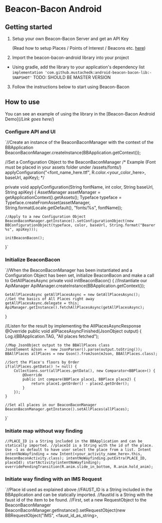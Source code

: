 # Beacon-Bacon Android
## Getting started
1. Setup your own Beacon-Bacon Server and get an API Key

   (Read how to setup Places / Points of Interest / Beacons etc. [here](https://github.com/nosuchagency/beacon-bacon))
2. Import the beacon-bacon-android library into your project
  * Using gradle, add the library to your application's dependency list `implementation 'com.github.mustachedk:android-beacon-bacon-lib:-SNAPSHOT'` TODO: SHOULD BE MASTER VERSION
3. Follow the instructions below to start using Beacon-Bacon


## How to use
You can see an example of using the library in the [Beacon-Bacon Android Demo](/*Link goes here*/)

### Configure API and UI
`//Create an instance of the BeaconBaconManager with the context of the BBApplication
BeaconBaconManager.createInstance(BBApplication.getContext());

//Set a Configuration Object to the BeaconBaconManager
/* Example (Font must be placed in your assets folder under /assets/fonts/)
applyConfiguration("<font_name_here.ttf", R.color.<your_color_here>, baseUrl, apiKey);
*/

private void applyConfiguration(String fontName, int color, String baseUrl, String apiKey) {
    AssetManager assetManager = getApplicationContext().getAssets();
    Typeface typeface = Typeface.createFromAsset(assetManager, String.format(Locale.getDefault(), "fonts/%s", fontName));

    //Apply to a new Configuration Object
    BeaconBaconManager.getInstance().setConfigurationObject(new BBConfigurationObject(typeface, color, baseUrl, String.format("Bearer %s", apiKey)));

    initBeaconBacon();
}`

### Initialize BeaconBacon
`//When the BeaconBaconManager has been instantiated and a Configuration Object has been set, initialize BeaconBacon and make a call to GetAllPlacesAsync
private void initBeaconBacon() {
    //Instantiate our ApiManager
    ApiManager.createInstance(BBApplication.getContext());

    GetAllPlacesAsync getAllPlacesAsync = new GetAllPlacesAsync();
    //Get the basics of All Places right away
    getAllPlacesAsync.delegate = this;
    ApiManager.getInstance().fetchAllPlacesAsync(getAllPlacesAsync);
}

//Listen for the result by implementing the AllPlacesAsyncResponse
@Override
public void allPlacesAsyncFinished(JsonObject output) {
    Log.i(BBApplication.TAG, "All places fetched");

    //Map JsonObject output to the BBAllPlaces class
    JsonElement mJson =  new JsonParser().parse(output.toString());
    BBAllPlaces allPlaces = new Gson().fromJson(mJson, BBAllPlaces.class);

    //Sort the Place's floors by Order
    if(allPlaces.getData() != null) {
        Collections.sort(allPlaces.getData(), new Comparator<BBPlace>() {
            @Override
            public int compare(BBPlace place1, BBPlace place2) {
                return place1.getOrder() - place2.getOrder();
            }
        });
    }

    //Set all places in our BeaconBaconManager
    BeaconBaconManager.getInstance().setAllPlaces(allPlaces);
}`

### Initiate map without way finding
`//PLACE_ID is a String included in the BBApplication and can be statically imported.
//placeId is a String with the id of the place. Use -1 as default to have user select the place from a list.
Intent intentNoWayfinding = new Intent(<your_activity_name_here>.this, BeaconBaconActivity.class);
intentNoWayfinding.putExtra(PLACE_ID, placeId);
startActivity(intentNoWayfinding);
overridePendingTransition(R.anim.slide_in_bottom, R.anim.hold_anim);`

### Initiate way finding with an IMS Request
`//Place id used as explained above
//FAUST_ID is a String included in the BBApplication and can be statically imported.
//faustId is a String with the faust id of the item to be found.
//First, set a new RequestObject to the BeaconBaconManager
BeaconBaconManager.getInstance().setRequestObject(new BBRequestObject("IMS", <faust_id_as_string>, <title>, <subtitle>, <bitmap>);

//Then open the BeaconBaconActivity applying both placeId and faustId
Intent intentWayfinding = new Intent(<your_activity_name_here>.this, BeaconBaconActivity.class);
intentWayfinding.putExtra(PLACE_ID, placeId);
intentWayfinding.putExtra(FAUST_ID, faustId);
startActivity(intentWayfinding);
overridePendingTransition(R.anim.slide_in_bottom, R.anim.hold_anim);`


## Security Vulnerabilities
If you discover a security vulnerability within the Beacon Bacon Android library, please send an email to us at [developer@mustache.dk](mailto:developer@mustache.dk). All security vulnerabilities will be promptly addressed.


## Contributing
Beacon Bacon is still in early development, so we have not yet developed a Contribution Guide. Pull requests are always welcome.


## License
The Beacon Bacon Android Library is open-sourced software licensed under the [MIT license](https://opensource.org/licenses/MIT).
